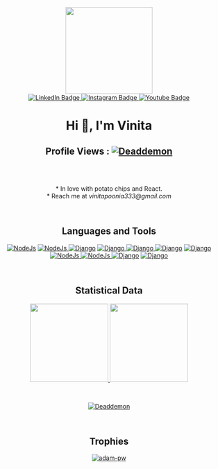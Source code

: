 
<div id="header" align="center">
  <img src="https://media.giphy.com/media/1sgetPM00wWqJpVUTl/giphy.gif" width="200"/>
</div>
<div>
 
<div align="center">
<div id="badges">
  <a href="https://www.linkedin.com/in/vinita-6172191bb/">
    <img src="https://img.shields.io/badge/LinkedIn-blue?style=for-the-badge&logo=linkedin&logoColor=white" alt="LinkedIn Badge"/>
  </a>
   <a href="https://www.instagram.com/_vinitapoonia227/">
    <img src="https://img.shields.io/badge/Instagram-purple?style=for-the-badge&logo=instagram&logoColor=white" alt="Instagram Badge"/>
  </a>
  <a href="https://www.facebook.com/vinita.poonia.52/">
    <img src="https://img.shields.io/badge/Facebook-blue?style=for-the-badge&logo=facebook&logoColor=white" alt="Youtube Badge"/>
  </a>
  
</div>
 

<h1 align="center">Hi 👋, I'm Vinita</h1>
<!-- <h3 align="center">Student at Army Institute of Technology , Pune.</h3> -->

 

<p align="center"> <h2 align="center">Profile Views : <a href="https://github.com/Deaddemon"> <img src="https://komarev.com/ghpvc/?username=Deaddemon&label=Profile%20views&color=0e75b6&style=flat"
                                                                       alt="Deaddemon" /> </a></h2>  
  </p>
  <br>
  <br>
<p align="center">
    * In love with potato chips and React.<br> 
  * Reach me at <i>vinitapoonia333@gmail.com</i>
 </p> 
 
 

<br>

<h2 align="center">Languages and Tools</h2>
<p align="center" ><a href="https://getbootstrap.com" target="_blank" rel="noreferrer">
     <img alt="NodeJs" src="https://img.shields.io/badge/-Bootstrap-purple?logo=bootstrap&Color=white"></a> 
      <a href="https://nodejs.org" target="_blank" rel="noreferrer"> <img alt="NodeJs" src="https://img.shields.io/badge/-NodeJS-green?logo=node.js&Color=white">
      </a>
      <a href="https://www.mongodb.com" target="_blank" rel="noreferrer"> <img alt="Django" src="https://img.shields.io/badge/-Mongodb-lightgrey?logo=mongodb&Color=white"></a>
      <a href="https://reactjs.org/" target="_blank" rel="noreferrer">  <img alt="Django" src="https://img.shields.io/badge/-React-critical?logo=react&Color=white"> </a>
      <a href="https://git-scm.com" target="_blank" rel="noreferrer"> <img alt="Django" src="https://img.shields.io/badge/-Git-yellow?logo=git&Color=white"> </a>
      <a href="https://grapesjs.com" target="_blank" rel="noreferrer"><img alt="Django" src="https://img.shields.io/badge/-grapesjs-yellow?logo=grapesjs&Color=white"></a> 
   <a href="https://www.djangoproject.com/"> 
    <img alt="Django" src="https://img.shields.io/badge/-Django-green?logo=django&Color=white">
     <br>
     <a href="https://www.geeksforgeeks.org/c-plus-plus/" target="_blank" rel="noreferrer"> <img alt="NodeJs" src="https://img.shields.io/badge/-C++-blue?logo=cpp&Color=white"> </a> 
      <a href="https://www.w3.org/html/" target="_blank" rel="noreferrer">  <img alt="NodeJs" src="https://img.shields.io/badge/-html-blue?logo=HTML&Color=white"> </a>
      <a href="https://www.w3schools.com/css/" target="_blank"
      rel="noreferrer">  <img alt="Django" src="https://img.shields.io/badge/-CSS-green?logo=css&Color=white"></a> 
     <a href="https://developer.mozilla.org/en-US/docs/Web/JavaScript" target="_blank"
    rel="noreferrer"> <img alt="Django" src="https://img.shields.io/badge/-Javascript-important?logo=javascript&Color=white"> </a>  
  </a> </p>

<br>

<h2 align="center">Statistical Data </h2>
  <p align="center">
<a href="https://github.com/Deaddemon">
  <p>
  <img height="180em" src="https://github-readme-stats-eight-theta.vercel.app/api?username=Deaddemon&show_icons=true&theme=algolia&include_all_commits=true&count_private=true"/>
  <img height="180em" src="https://github-readme-stats-eight-theta.vercel.app/api/top-langs/?username=Deaddemon&layout=compact&langs_count=8&theme=algolia"/>
   </p>
  <br>
  <p>
<img align="center" src="https://github-readme-streak-stats.herokuapp.com/?user=Deaddemon&" alt="Deaddemon" />
  </p>
</a>
  </p>
 
 <br>
<h2 align="center">Trophies</h2>
<p align="center"> <a href="https://github.com/ryo-ma/github-profile-trophy"><img
      src="https://github-profile-trophy.vercel.app/?username=Deaddemon" alt="adam-pw" /></a> </p>
 

 
 
